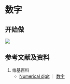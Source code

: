 # 数字

## 开始做

![](/images/基本数据类型/数字/数字/01.jpg)

## 参考文献及资料

1. 维基百科
	- [Numerical digit](https://en.wikipedia.org/wiki/Numerical_digit) ｜ [数字](https://zh.wikipedia.org/wiki/数字) 
